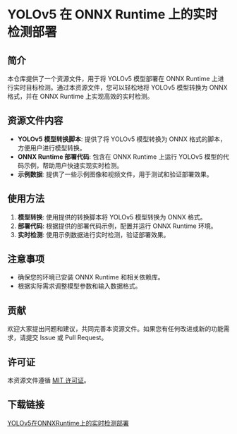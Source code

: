# YOLOv5 在 ONNX Runtime 上的实时检测部署

## 简介

本仓库提供了一个资源文件，用于将 YOLOv5 模型部署在 ONNX Runtime 上进行实时目标检测。通过本资源文件，您可以轻松地将 YOLOv5 模型转换为 ONNX 格式，并在 ONNX Runtime 上实现高效的实时检测。

## 资源文件内容

- **YOLOv5 模型转换脚本**: 提供了将 YOLOv5 模型转换为 ONNX 格式的脚本，方便用户进行模型转换。
- **ONNX Runtime 部署代码**: 包含在 ONNX Runtime 上运行 YOLOv5 模型的代码示例，帮助用户快速实现实时检测。
- **示例数据**: 提供了一些示例图像和视频文件，用于测试和验证部署效果。

## 使用方法

1. **模型转换**: 使用提供的转换脚本将 YOLOv5 模型转换为 ONNX 格式。
2. **部署代码**: 根据提供的部署代码示例，配置并运行 ONNX Runtime 环境。
3. **实时检测**: 使用示例数据进行实时检测，验证部署效果。

## 注意事项

- 确保您的环境已安装 ONNX Runtime 和相关依赖库。
- 根据实际需求调整模型参数和输入数据格式。

## 贡献

欢迎大家提出问题和建议，共同完善本资源文件。如果您有任何改进或新的功能需求，请提交 Issue 或 Pull Request。

## 许可证

本资源文件遵循 [MIT 许可证](LICENSE)。

## 下载链接

[YOLOv5在ONNXRuntime上的实时检测部署](https://pan.quark.cn/s/81967ce37c04)